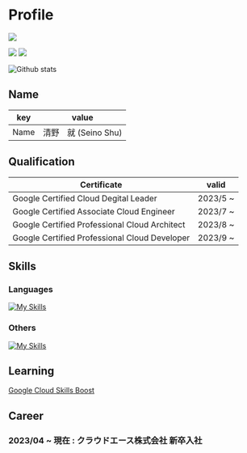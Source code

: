 # Profile
<!--   <img align="left" src="https://github-readme-stats.vercel.app/api?username=Shu-Seino&show_icons=true&theme=radical&count_private=true" /> --> 

![](http://github-profile-summary-cards.vercel.app/api/cards/profile-details?username=Shu-Seino&theme=solarized_dark)

<!--   ![Top Langs](https://github-readme-stats.vercel.app/api/top-langs/?username=Shu-Seino&theme=vue-dark&layout=compact&hide=css,html) --> 
![](http://github-profile-summary-cards.vercel.app/api/cards/repos-per-language?username=Shu-Seino&theme=solarized_dark&exclude=html,css) 
![](http://github-profile-summary-cards.vercel.app/api/cards/most-commit-language?username=Shu-Seino&theme=solarized_dark&exclude=html,css)

<!--   ![Github stats](https://github-readme-stats.vercel.app/api?username=Shu-Seino&show_icons=true&count_private=true&theme=vue-dark) -->  
![Github stats](http://github-profile-summary-cards.vercel.app/api/cards/stats?username=Shu-Seino&theme=solarized_dark)



## Name
|key|value|
|---|-----|
|Name|清野　就 (Seino Shu)|

## Qualification
|Certificate|valid|
|---|---|
|Google Certified Cloud Degital Leader|2023/5 ~ |
|Google Certified Associate Cloud Engineer|2023/7 ~ |
|Google Certified Professional Cloud Architect|2023/8 ~ |
|Google Certified Professional Cloud Developer|2023/9 ~ |


## Skills
### Languages
[![My Skills](https://skillicons.dev/icons?i=go,java,py,js,ts&perline=5)](https://skillicons.dev)


### Others
[![My Skills](https://skillicons.dev/icons?i=gcp,linux,docker,github,vscode&perline=5)](https://skillicons.dev)

## Learning
[Google Cloud Skills Boost](https://partner.cloudskillsboost.google/public_profiles/c6a06cb8-eadb-4bea-8565-700e67e48853)

## Career

### 2023/04 ~ 現在 : クラウドエース株式会社 新卒入社



<!--
**Shu-Seino/Shu-Seino** is a ✨ _special_ ✨ repository because its `README.md` (this file) appears on your GitHub profile.

Here are some ideas to get you started:

- 🔭 I’m currently working on ...
- 🌱 I’m currently learning ...
- 👯 I’m looking to collaborate on ...
- 🤔 I’m looking for help with ...
- 💬 Ask me about ...
- 📫 How to reach me: ...
- 😄 Pronouns: ...
- ⚡ Fun fact: ...
-->

